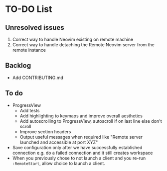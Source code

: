 # TO-DO List

## Unresolved issues

1. Correct way to handle Neovim existing on remote machine
2. Correct way to handle detaching the Remote Neovim server from the remote instance

## Backlog

- Add CONTRIBUTING.md

## To do

- ProgressView
  - Add tests
  - Add highlighting to keymaps and improve overall aesthetics
  - Add autoscrolling to ProgressView, autoscroll if on last line else don't scroll
  - Improve section headers
  - Output useful messages when required like "Remote server launched and accessible
    at port XYZ"
- Save configuration only after we have successfully established connection e.g.
  do a failed connection and it still creates workspace
- When you previously chose to not launch a client and you re-run `:RemoteStart`,
  allow choice to launch a client.

